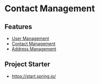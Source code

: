 # Contact Management

## Features
- [User Management](/docs/user.md)
- [Contact Management](/docs/contact.md)
- [Address Management](/docs/address.md)

## Project Starter
- https://start.spring.io/